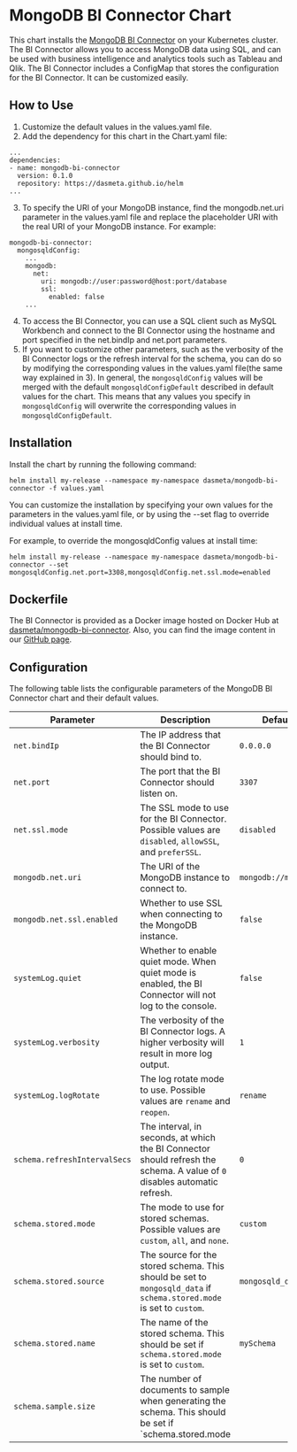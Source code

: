 # MongoDB BI Connector Chart

This chart installs the [MongoDB BI Connector](https://docs.mongodb.com/bi-connector/current/) on your Kubernetes cluster. The BI Connector allows you to access MongoDB data using SQL, and can be used with business intelligence and analytics tools such as Tableau and Qlik.
The BI Connector includes a ConfigMap that stores the configuration for the BI Connector. It can be customized easily.

## How to Use
1. Customize the default values in the values.yaml file.
2. Add the dependency for this chart in the Chart.yaml file:
```
...
dependencies:
- name: mongodb-bi-connector
  version: 0.1.0
  repository: https://dasmeta.github.io/helm
...
```
3. To specify the URI of your MongoDB instance, find the mongodb.net.uri parameter in the values.yaml file and replace the placeholder URI with the real URI of your MongoDB instance. For example:
```
mongodb-bi-connector:
  mongosqldConfig:
    ...
    mongodb:
      net:
        uri: mongodb://user:password@host:port/database
        ssl:
          enabled: false
    ...
```
4. To access the BI Connector, you can use a SQL client such as MySQL Workbench and connect to the BI Connector using the hostname and port specified in the net.bindIp and net.port parameters.
5. If you want to customize other parameters, such as the verbosity of the BI Connector logs or the refresh interval for the schema, you can do so by modifying the corresponding values in the values.yaml file(the same way explained in 3). In general, the `mongosqldConfig` values will be merged with the default `mongosqldConfigDefault` described in default values for the chart. This means that any values you specify in `mongosqldConfig` will overwrite the corresponding values in `mongosqldConfigDefault`.

## Installation
Install the chart by running the following command:
```
helm install my-release --namespace my-namespace dasmeta/mongodb-bi-connector -f values.yaml
```
You can customize the installation by specifying your own values for the parameters in the values.yaml file, or by using the --set flag to override individual values at install time.

For example, to override the mongosqldConfig values at install time:
```
helm install my-release --namespace my-namespace dasmeta/mongodb-bi-connector --set mongosqldConfig.net.port=3308,mongosqldConfig.net.ssl.mode=enabled
```

## Dockerfile
The BI Connector is provided as a Docker image hosted on Docker Hub at [dasmeta/mongodb-bi-connector](https://hub.docker.com/r/dasmeta/mongodb-bi-connector).
Also, you can find the image content in our [GitHub page](https://github.com/dasmeta/docker-images/tree/master/mongodb-bi-connector).

## Configuration

The following table lists the configurable parameters of the MongoDB BI Connector chart and their default values.

| Parameter                    | Description                                                                                                               | Default             |
| ---------------------------- | ------------------------------------------------------------------------------------------------------------------------- | ------------------- |
| `net.bindIp`                 | The IP address that the BI Connector should bind to.                                                                      | `0.0.0.0`           |
| `net.port`                   | The port that the BI Connector should listen on.                                                                          | `3307`              |
| `net.ssl.mode`               | The SSL mode to use for the BI Connector. Possible values are `disabled`, `allowSSL`, and `preferSSL`.                    | `disabled`          |
| `mongodb.net.uri`            | The URI of the MongoDB instance to connect to.                                                                            | `mongodb://mongodb` |
| `mongodb.net.ssl.enabled`    | Whether to use SSL when connecting to the MongoDB instance.                                                               | `false`             |
| `systemLog.quiet`            | Whether to enable quiet mode. When quiet mode is enabled, the BI Connector will not log to the console.                   | `false`             |
| `systemLog.verbosity`        | The verbosity of the BI Connector logs. A higher verbosity will result in more log output.                                | `1`                 |
| `systemLog.logRotate`        | The log rotate mode to use. Possible values are `rename` and `reopen`.                                                    | `rename`            |
| `schema.refreshIntervalSecs` | The interval, in seconds, at which the BI Connector should refresh the schema. A value of `0` disables automatic refresh. | `0`                 |
| `schema.stored.mode`         | The mode to use for stored schemas. Possible values are `custom`, `all`, and `none`.                                      | `custom`            |
| `schema.stored.source`       | The source for the stored schema. This should be set to `mongosqld_data` if `schema.stored.mode` is set to `custom`.      | `mongosqld_data`    |
| `schema.stored.name`         | The name of the stored schema. This should be set if `schema.stored.mode` is set to `custom`.                             | `mySchema`          |
| `schema.sample.size`         | The number of documents to sample when generating the schema. This should be set if `schema.stored.mode                   |
